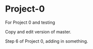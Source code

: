 # Project-0
For Project 0 and testing

Copy and edit version of master.

Step 6 of Project 0, adding in something.
